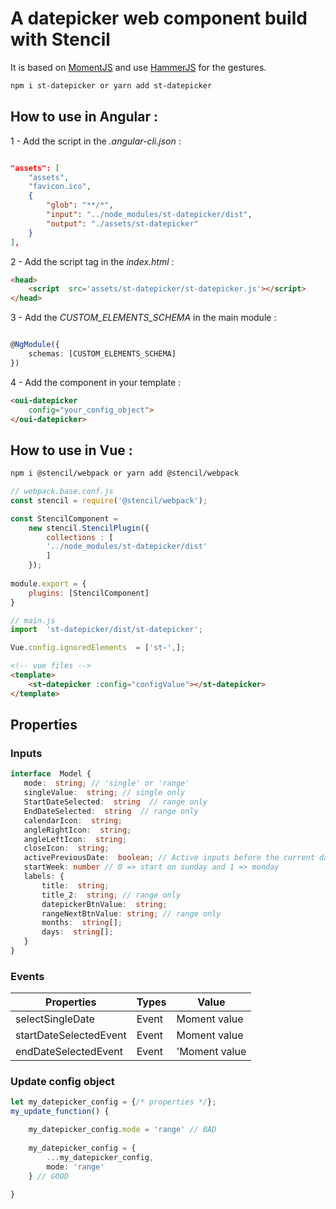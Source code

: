 
# A datepicker web component build with Stencil

It is based on [MomentJS](https://momentjs.com/docs/) and use [HammerJS](https://hammerjs.github.io/) for the gestures.

```bash
npm i st-datepicker or yarn add st-datepicker
```

  
## How to use in Angular :

  

1 - Add the script in the *.angular-cli.json* :

```json

"assets": [
	"assets",
	"favicon.ico",
	{
		"glob": "**/*",
		"input": "../node_modules/st-datepicker/dist",
		"output": "./assets/st-datepicker"
	}
],
```

2 - Add the script tag in the *index.html* :

```html
<head>
	<script  src='assets/st-datepicker/st-datepicker.js'></script>
</head>
```

3 - Add the *CUSTOM_ELEMENTS_SCHEMA* in the main module :

```typescript

@NgModule({
	schemas: [CUSTOM_ELEMENTS_SCHEMA]
})

```

4 - Add the component in your template :

```html
<oui-datepicker
	config="your_config_object">
</oui-datepicker>
```

## How to use in Vue :

```bash
npm i @stencil/webpack or yarn add @stencil/webpack
```
```javascript
// webpack.base.conf.js
const stencil = require('@stencil/webpack');

const StencilComponent =
	new stencil.StencilPlugin({
		collections : [
		'../node_modules/st-datepicker/dist'
		]
	});
	
module.export = {
	plugins: [StencilComponent]
}
```
```javascript
// main.js
import  'st-datepicker/dist/st-datepicker';

Vue.config.ignoredElements  = ['st-',];
```

```html
<!-- vue files -->
<template>
	<st-datepicker :config="configValue"></st-datepicker>
</template>
```

  

## Properties

### Inputs

 ```typescript
interface  Model {
	mode:  string; // 'single' or 'range'
	singleValue:  string; // single only
	StartDateSelected:  string  // range only
	EndDateSelected:  string  // range only
	calendarIcon:  string;
	angleRightIcon:  string;
	angleLeftIcon:  string;
	closeIcon:  string;
	activePreviousDate:  boolean; // Active inputs before the current date
	startWeek: number // 0 => start on sunday and 1 => monday
	labels: {
		title:  string;
		title_2:  string; // range only
		datepickerBtnValue:  string;
		rangeNextBtnValue: string; // range only
		months:  string[];
		days:  string[];
	}
}
 ```

### Events

| Properties | Types | Value |
|--|--|--|
| selectSingleDate | Event | Moment value |
| startDateSelectedEvent | Event | Moment value |
| endDateSelectedEvent | Event | 'Moment value |

### Update config object

```typescript
let my_datepicker_config = {/* properties */};
my_update_function() {

	my_datepicker_config.mode = 'range' // BAD
	
	my_datepicker_config = {
		...my_datepicker_config,
		mode: 'range'
	} // GOOD
	
}

```